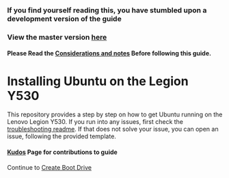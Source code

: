 ### If you find yourself reading this, you have stumbled upon a development version of the guide
### View the master version [here](https://github.com/kfechter/LegionY530Ubuntu) 

#### Please Read the [Considerations and notes](Sections/Considerations.md) Before following this guide.

# Installing Ubuntu on the Legion Y530

This repository provides a step by step on how to get Ubuntu running on the Lenovo Legion Y530. If you run into any issues, first check the [troubleshooting readme](Sections/Troubleshooting.md). If that does not solve your issue, you can open an issue, following the provided template.

#### [Kudos](Sections/Kudos.md) Page for contributions to guide

Continue to [Create Boot Drive](Sections/CreateBootDrive.md)
